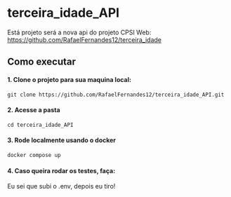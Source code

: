 # terceira_idade_API

Está projeto será a nova api do projeto CPSI Web: https://github.com/RafaelFernandes12/terceira_idade

## Como executar

#### **1. Clone o projeto para sua maquina local:**

	git clone https://github.com/RafaelFernandes12/terceira_idade_API.git
	
#### **2. Acesse a pasta**
	
	cd terceira_idade_API
	
#### **3. Rode localmente usando o docker**
	
	docker compose up
#### **4. Caso queira rodar os testes, faça:**
	

Eu sei que subi o .env, depois eu tiro!



